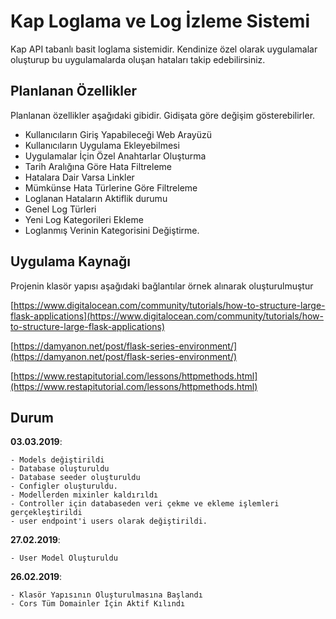 # Kap Loglama ve Log İzleme Sistemi

Kap API tabanlı basit loglama sistemidir. Kendinize özel olarak uygulamalar oluşturup bu uygulamalarda oluşan hataları takip edebilirsiniz.

## Planlanan Özellikler

Planlanan özellikler aşağıdaki gibidir. Gidişata göre değişim gösterebilirler.

 - Kullanıcıların Giriş Yapabileceği Web Arayüzü
 - Kullanıcıların Uygulama Ekleyebilmesi
 - Uygulamalar İçin Özel Anahtarlar Oluşturma
 - Tarih Aralığına Göre Hata Filtreleme
 - Hatalara Dair Varsa Linkler
 - Mümkünse Hata Türlerine Göre Filtreleme
 - Loglanan Hataların Aktiflik durumu
 - Genel Log Türleri
 - Yeni Log Kategorileri Ekleme
 - Loglanmış Verinin Kategorisini Değiştirme.


## Uygulama Kaynağı

Projenin klasör yapısı aşağıdaki bağlantılar örnek alınarak oluşturulmuştur

[https://www.digitalocean.com/community/tutorials/how-to-structure-large-flask-applications](https://www.digitalocean.com/community/tutorials/how-to-structure-large-flask-applications)

[https://damyanon.net/post/flask-series-environment/](https://damyanon.net/post/flask-series-environment/)

[https://www.restapitutorial.com/lessons/httpmethods.html](https://www.restapitutorial.com/lessons/httpmethods.html)

## Durum

**03.03.2019**:

    - Models değiştirildi
    - Database oluşturuldu
    - Database seeder oluşturuldu
    - Configler oluşturuldu.
    - Modellerden mixinler kaldırıldı
    - Controller için databaseden veri çekme ve ekleme işlemleri gerçekleştirildi
    - user endpoint'i users olarak değiştirildi.

**27.02.2019**:
    
    - User Model Oluşturuldu

**26.02.2019**:

    - Klasör Yapısının Oluşturulmasına Başlandı
    - Cors Tüm Domainler İçin Aktif Kılındı